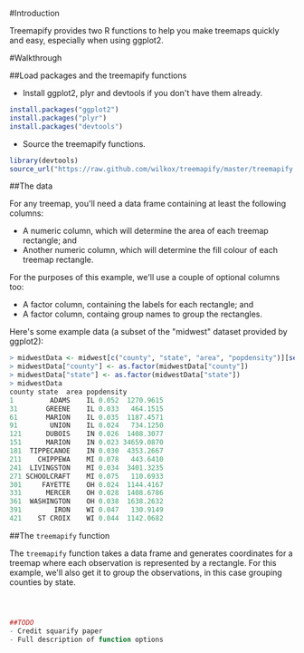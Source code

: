 #Introduction

Treemapify provides two R functions to help you make treemaps quickly and easy, especially when using ggplot2.

#Walkthrough

##Load packages and the treemapify functions

- Install ggplot2, plyr and devtools if you don't have them already.

```R
install.packages("ggplot2")
install.packages("plyr")
install.packages("devtools")
```

- Source the treemapify functions.

```R
library(devtools)
source_url("https://raw.github.com/wilkox/treemapify/master/treemapify.R")
```

##The data

For any treemap, you'll need a data frame containing at least the following columns:
  - A numeric column, which will determine the area of each treemap rectangle; and
  - Another numeric column, which will determine the fill colour of each treemap rectangle.

For the purposes of this example, we'll use a couple of optional columns too:
  - A factor column, containing the labels for each rectangle; and
  - A factor column, containg group names to group the rectangles.

Here's some example data (a subset of the "midwest" dataset provided by ggplot2):

```R
> midwestData <- midwest[c("county", "state", "area", "popdensity")][seq(1, 437, 30), ]
> midwestData["county"] <- as.factor(midwestData["county"])
> midwestData["state"] <- as.factor(midwestData["state"])
> midwestData
county state  area popdensity
1         ADAMS    IL 0.052  1270.9615
31       GREENE    IL 0.033   464.1515
61       MARION    IL 0.035  1187.4571
91        UNION    IL 0.024   734.1250
121      DUBOIS    IN 0.026  1408.3077
151      MARION    IN 0.023 34659.0870
181  TIPPECANOE    IN 0.030  4353.2667
211    CHIPPEWA    MI 0.078   443.6410
241  LIVINGSTON    MI 0.034  3401.3235
271 SCHOOLCRAFT    MI 0.075   110.6933
301     FAYETTE    OH 0.024  1144.4167
331      MERCER    OH 0.028  1408.6786
361  WASHINGTON    OH 0.038  1638.2632
391        IRON    WI 0.047   130.9149
421    ST CROIX    WI 0.044  1142.0682
```

##The `treemapify` function

The `treemapify` function takes a data frame and generates coordinates for a treemap where each observation is represented by a rectangle. For this example, we'll also get it to group the observations, in this case grouping counties by state.

```R



##TODO
- Credit squarify paper
- Full description of function options
